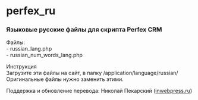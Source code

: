 # perfex_ru
<h3>Языковые русские файлы для скрипта Perfex CRM</h3>

<p>Файлы:<br>
- russian_lang.php<br>
- russian_num_words_lang.php</p>

<p>Инструкция<br>
Загрузите эти файлы на сайт, в папку /application/language/russian/<br>
Оригинальные файлы нужно заменить этими.</p>

<p>Поддержка и обновление перевода: Николай Пекарский (<a href="https://inwebpress.ru">inwebpress.ru</a>)</p>
